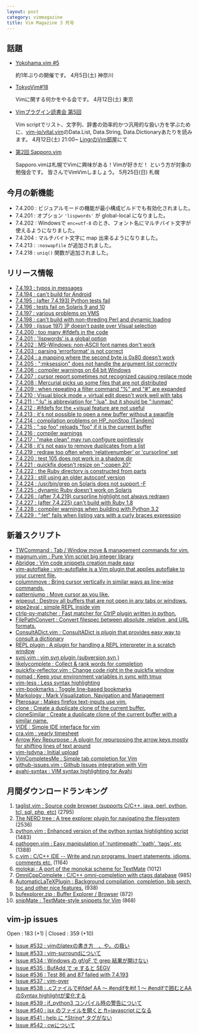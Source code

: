```yaml
---
layout: post
category: vimmagazine
title: Vim Magazine 3 月号
---
```


## 話題

- [Yokohama.vim #5](http://atnd.org/events/48511)

  約1年ぶりの開催です。 4月5日(土) 神奈川

- [TokyoVim#18](http://connpass.com/event/5658/)

  Vimに関する何かをやる会です。 4月12日(土) 東京

- [Vimプラグイン読書会 第5回](http://haya14busa.github.io/reading-vimplugin/)

  Vim scriptでリスト、文字列、辞書の効率的かつ汎用的な扱い方を学ぶために、[vim-jp/vital.vim](https://github.com/vim-jp/vital.vim)のData.List, Data.String, Data.Dictionaryあたりを読みます。
  4月12日(土) 21:00~ [LingrのVim部屋](http://lingr.com/room/vim)にて

- [第2回 Sapporo.vim](http://atnd.org/events/49000)

  Sapporo.vimは札幌でVimに興味がある！Vimが好きだ！ という方が対象の勉強会です。 皆さんでVimVimしましょう。
  5月25日(日) 札幌

## 今月の新機能

- 7.4.200 : ビジュアルモードの機能が最小構成ビルドでも有効化されました。
- 7.4.201 : オプション `'lispwords'` が global-local になりました。
- 7.4.202 : Windowsで `enc=utf-8` のとき、フォント名にマルチバイト文字が使えるようになりました。
- 7.4.204 : マルチバイト文字に map 出来るようになりました。
- 7.4.213 : `:noswapfile` が追加されました。
- 7.4.218 : `uniq()` 関数が追加されました。

## リリース情報

- [7.4.193 : typos in messages](http://code.google.com/p/vim/source/detail?r=a8650e2a0b5a5936f7d503429180df47df2aa775)
- [7.4.194 : can't build for Android](http://code.google.com/p/vim/source/detail?r=767103b5bcb05171fc1be0d6f480e0aa39aff731)
- [7.4.195 : (after 7.4.193) Python tests fail](http://code.google.com/p/vim/source/detail?r=c2e88a40d530b7999cd29218555515bcd282d661)
- [7.4.196 : tests fail on Solaris 9 and 10](http://code.google.com/p/vim/source/detail?r=1ed6acdbfef55e6e80aea55c8bc52d05f8458bbd)
- [7.4.197 : various problems on VMS](http://code.google.com/p/vim/source/detail?r=47a673b20e493db91844999f74aa3724808ac624)
- [7.4.198 : can't build with non-threding Perl and dynamic loading](http://code.google.com/p/vim/source/detail?r=705f398ce6f58016fae80c945a570721fc989117)
- [7.4.199 : (issue 197) \]P doesn't paste over Visual selection](http://code.google.com/p/vim/source/detail?r=54b1a90c937380195fad6a52408aa3b4eed6d8d1)
- [7.4.200 : too many #ifdefs in the code](http://code.google.com/p/vim/source/detail?r=0559091e6f09b5b96619513639ac14578a019612)
- [7.4.201 : 'lispwords' is a global option](http://code.google.com/p/vim/source/detail?r=06e5f65c34d8136c3a9d2219429b7eca35cb3a21)
- [7.4.202 : MS-Windows: non-ASCII font names don't work](http://code.google.com/p/vim/source/detail?r=22d7af9ff3e5e2b93fdbe8603df2f15155a5976b)
- [7.4.203 : parsing 'errorformat' is not correct](http://code.google.com/p/vim/source/detail?r=fb24b025c7cf07db79a559a3091db42e02c1af86)
- [7.4.204 : a mapping where the second byte is 0x80 doesn't work](http://code.google.com/p/vim/source/detail?r=f5120cbf16b9a9c6e0fbb599a6524e05ecf11393)
- [7.4.205 : ":mksession" does not handle the argument list correctly](http://code.google.com/p/vim/source/detail?r=0ace3a24c2a0153f0aaf9b619d3958e7f486705f)
- [7.4.206 : compiler warnings on 64 bit Windows](http://code.google.com/p/vim/source/detail?r=7e826028d3999b6125b4741d45b22a2d0a520679)
- [7.4.207 : cursor report sometimes not recognized causing replace mode](http://code.google.com/p/vim/source/detail?r=2aa909427e44cd3aac7def024b66e41d0c9d0e0d)
- [7.4.208 : Mercurial picks up some files that are not distributed](http://code.google.com/p/vim/source/detail?r=9b5541e276aa56fd72c3bbba85a17ef023c54ba8)
- [7.4.209 : when repeating a filter command "%" and "#" are expanded](http://code.google.com/p/vim/source/detail?r=bb402c49379de97fcd475fbbbbdc5ed41e5dff07)
- [7.4.210 : Visual block mode + virtual edit doesn't work well with tabs](http://code.google.com/p/vim/source/detail?r=420fd9cb86d51a92c4307a746557e81914c6d6c4)
- [7.4.211 : ":lu" is abbreviation for ":lua", but it should be ":lunmap"](http://code.google.com/p/vim/source/detail?r=e90bef2240c8d187da6e8d8fa5007ec5afc12284)
- [7.4.212 : #ifdefs for the +visual feature are not useful](http://code.google.com/p/vim/source/detail?r=50dbef5e774af6a998d1798569566429c38378b1)
- [7.4.213 : it's not possible to open a new buffer without a swapfile](http://code.google.com/p/vim/source/detail?r=e25a04c1c515e6eb32197291472f89bcadfabf89)
- [7.4.214 : compilation problems on HP&#x5f;nonStop (Tandem)](http://code.google.com/p/vim/source/detail?r=fe02fdfbdec077d0dc501bca0c65c51e56e1bd11)
- [7.4.215 : ":sp foo" reloads "foo" if it is the current buffer](http://code.google.com/p/vim/source/detail?r=f069a3a0f84451aa498c6c22d8f922d1e695e96d)
- [7.4.216 : compiler warnings](http://code.google.com/p/vim/source/detail?r=bf1775553d3bf561e289bbf367d014915d09eaad)
- [7.4.217 : "make clean" may run configure pointlessly](http://code.google.com/p/vim/source/detail?r=2f225a17c26b26eab87cfb89142fc0f95726ee92)
- [7.4.218 : it's not easy to remove duplicates from a list](http://code.google.com/p/vim/source/detail?r=ddc3f32a4b2191f829206322d46f0e9c7e365e22)
- [7.4.219 : redraw too often when 'relativenumber' or 'cursorline' set](http://code.google.com/p/vim/source/detail?r=37af1e6e91bb1e8ceb89d3ba1c49a04ffd889880)
- [7.4.220 : test 105 does not work in a shadow dir](http://code.google.com/p/vim/source/detail?r=1e272e318daaba51ec932be83a2481987a133429)
- [7.4.221 : quickfix doesn't resize on ":copen 20"](http://code.google.com/p/vim/source/detail?r=a548aae15b3a27a56d814900049785c29c01a37a)
- [7.4.222 : the Ruby directory is constructed from parts](http://code.google.com/p/vim/source/detail?r=9123b4d3ef05c7434b6f6cd011b63f63a9a4a539)
- [7.4.223 : still using an older autoconf version](http://code.google.com/p/vim/source/detail?r=4b78922d557c324de6b6a75515fb658235fa782c)
- [7.4.224 : /usr/bin/grep on Solaris does not support -F](http://code.google.com/p/vim/source/detail?r=092b8f61021b91024b127de3983d1afb74b64996)
- [7.4.225 : dynamic Ruby doesn't work on Solaris](http://code.google.com/p/vim/source/detail?r=eeb150c07647b3691d2696a3a4cdb96f6db5a63e)
- [7.4.226 : (after 7.4.219) cursorline highlight not always redrawn](http://code.google.com/p/vim/source/detail?r=b650f2db8f9604124c0ddfb14af0c04bd4ae0580)
- [7.4.227 : (after 7.4.225) can't build with Ruby 1.8](http://code.google.com/p/vim/source/detail?r=b0a9df477096e4abe938f998476e84e77db42e0b)
- [7.4.228 : compiler warnings when building with Python 3.2](http://code.google.com/p/vim/source/detail?r=3ee5808a293c7436e34a696a09ed29ce38750d9a)
- [7.4.229 : ":let" fails when listing vars with a curly braces expression](http://code.google.com/p/vim/source/detail?r=839cca5ec18d560e3714065e54ed38b6e812aaf7)

## 新着スクリプト

- [TWCommand : Tab / Window move & management commands for vim.](http://www.vim.org/scripts/script.php?script_id=4876)
- [magnum.vim : Pure Vim script big integer library](http://www.vim.org/scripts/script.php?script_id=4877)
- [Abridge : Vim code snippets creation made easy](http://www.vim.org/scripts/script.php?script_id=4878)
- [vim-autoflake : vim-autoflake is a Vim plugin that applies autoflake to your current file. ](http://www.vim.org/scripts/script.php?script_id=4879)
- [columnmove : Bring cursor vertically in similar ways as line-wise commands.](http://www.vim.org/scripts/script.php?script_id=4880)
- [patternjump : Move cursor as you like.](http://www.vim.org/scripts/script.php?script_id=4881)
- [wipeout : Destroy all buffers that are not open in any tabs or windows.](http://www.vim.org/scripts/script.php?script_id=4882)
- [pipe2eval : simple REPL inside vim](http://www.vim.org/scripts/script.php?script_id=4883)
- [ctrlp-py-matcher : Fast matcher for CtrlP plugin written in python.](http://www.vim.org/scripts/script.php?script_id=4884)
- [FilePathConvert : Convert filespec between absolute, relative, and URL formats.](http://www.vim.org/scripts/script.php?script_id=4885)
- [ConsultADict.vim : ConsultADict is plugin that provides easy way to consult a dictionary](http://www.vim.org/scripts/script.php?script_id=4886)
- [REPL plugin : A plugin for handling a REPL interpreter in a scratch window](http://www.vim.org/scripts/script.php?script_id=4887)
- [svnj.vim : vim svn plugin (subversion svn )](http://www.vim.org/scripts/script.php?script_id=4888)
- [likelycomplete : Collect & rank words for completion](http://www.vim.org/scripts/script.php?script_id=4889)
- [quickfix-reflector.vim : Change code right in the quickfix window](http://www.vim.org/scripts/script.php?script_id=4890)
- [nomad : Keep your environment variables in sync with tmux](http://www.vim.org/scripts/script.php?script_id=4891)
- [vim-less : Less syntax highlighting](http://www.vim.org/scripts/script.php?script_id=4892)
- [vim-bookmarks : Toggle line-based bookmarks](http://www.vim.org/scripts/script.php?script_id=4893)
- [Markology : Mark Visualization, Navigation and Management](http://www.vim.org/scripts/script.php?script_id=4894)
- [Pterosaur : Makes firefox text-inputs use vim.](http://www.vim.org/scripts/script.php?script_id=4895)
- [clone : Create a duplicate clone of the current buffer.](http://www.vim.org/scripts/script.php?script_id=4896)
- [cloneSimilar : Create a duplicate clone of the current buffer with a similar name.](http://www.vim.org/scripts/script.php?script_id=4897)
- [VIDE : Simple IDE interface for vim](http://www.vim.org/scripts/script.php?script_id=4898)
- [cra.vim : yearly timesheet](http://www.vim.org/scripts/script.php?script_id=4899)
- [Arrow Key Repurpose : A plugin for repurposing the arrow keys mostly for shifting lines of text around](http://www.vim.org/scripts/script.php?script_id=4900)
- [vim-lsdyna : Initial upload](http://www.vim.org/scripts/script.php?script_id=4901)
- [VimCompletesMe : Simple tab completion for Vim](http://www.vim.org/scripts/script.php?script_id=4902)
- [github-issues.vim : Github Issues integration with Vim](http://www.vim.org/scripts/script.php?script_id=4903)
- [avahi-syntax : VIM syntax highlighting for Avahi](http://www.vim.org/scripts/script.php?script_id=4904)

## 月間ダウンロードランキング

1. [taglist.vim : Source code browser (supports C/C++, java, perl, python, tcl, sql, php, etc)](http://www.vim.org/scripts/script.php?script_id=273) (2795)
2. [The NERD tree : A tree explorer plugin for navigating the filesystem](http://www.vim.org/scripts/script.php?script_id=1658) (2536)
3. [python.vim : Enhanced version of the python syntax highlighting script](http://www.vim.org/scripts/script.php?script_id=790) (1483)
4. [pathogen.vim : Easy manipulation of 'runtimepath', 'path', 'tags', etc](http://www.vim.org/scripts/script.php?script_id=2332) (1388)
5. [c.vim : C/C++ IDE --  Write and run programs. Insert statements, idioms, comments etc.](http://www.vim.org/scripts/script.php?script_id=213) (1164)
6. [molokai : A port of the monokai scheme for TextMate](http://www.vim.org/scripts/script.php?script_id=2340) (1012)
7. [OmniCppComplete : C/C++ omni-completion with ctags database](http://www.vim.org/scripts/script.php?script_id=1520) (985)
8. [AutomaticLaTeXPlugin : Background compilation, completion, bib serch, toc and other nice features.](http://www.vim.org/scripts/script.php?script_id=2945) (938)
9. [bufexplorer.zip : Buffer Explorer / Browser](http://www.vim.org/scripts/script.php?script_id=42) (872)
10. [snipMate : TextMate-style snippets for Vim](http://www.vim.org/scripts/script.php?script_id=2540) (868)

## vim-jp issues

Open : 183 (+1) | Closed : 359 (+10)

- [Issue #532 : vimのlatexの書き方　、や。の扱い](https://github.com/vim-jp/issues/issues/532)
- [Issue #533 : vim-surroundについて](https://github.com/vim-jp/issues/issues/533)
- [Issue #534 : Windows の gf/gF で grep 結果が開けない](https://github.com/vim-jp/issues/issues/534)
- [Issue #535 : BufAdd で :e すると SEGV](https://github.com/vim-jp/issues/issues/535)
- [Issue #536 : Test 86 and 87 failed with 7.4.193](https://github.com/vim-jp/issues/issues/536)
- [Issue #537 : vim-over](https://github.com/vim-jp/issues/issues/537)
- [Issue #538 : .cファイルで#ifdef AA ～ #endifを#if 1 ～ #endifで囲むとAAのSyntax highlightが変化する](https://github.com/vim-jp/issues/issues/538)
- [Issue #539 : if&#x5f;python3 コンパイル時の警告について](https://github.com/vim-jp/issues/issues/539)
- [Issue #540 : jsx のファイルを開くと ft=javascript になる](https://github.com/vim-jp/issues/issues/540)
- [Issue #541 : help に &#x2a;String&#x2a; タグがない](https://github.com/vim-jp/issues/issues/541)
- [Issue #542 : cwについて](https://github.com/vim-jp/issues/issues/542)

